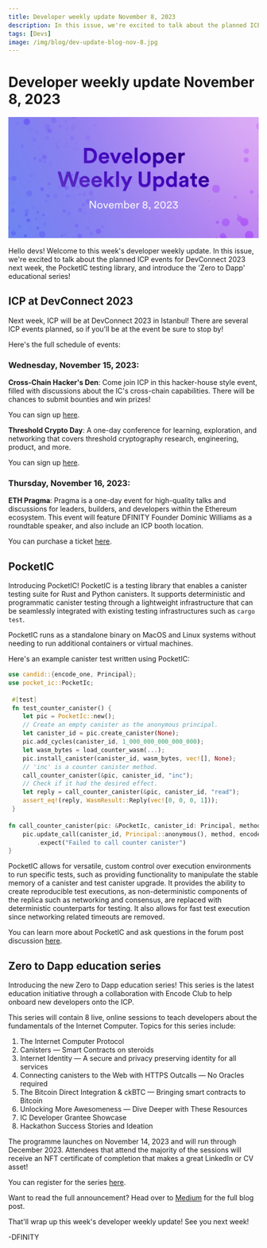```yaml
---
title: Developer weekly update November 8, 2023
description: In this issue, we're excited to talk about the planned ICP events for DevConnect 2023 next week, the PocketIC testing library, and introduce the 'Zero to Dapp' educational series! 
tags: [Devs]
image: /img/blog/dev-update-blog-nov-8.jpg
---
```


# Developer weekly update November 8, 2023

![November 8 2023](../../static/img/blog/dev-update-blog-nov-8.jpg)

Hello devs! Welcome to this week's developer weekly update. In this issue, we're excited to talk about the planned ICP events for DevConnect 2023 next week, the PocketIC testing library, and introduce the 'Zero to Dapp' educational series! 

## ICP at DevConnect 2023

Next week, ICP will be at DevConnect 2023 in Istanbul! There are several ICP events planned, so if you'll be at the event be sure to stop by! 

Here's the full schedule of events:

### Wednesday, November 15, 2023:

**Cross-Chain Hacker's Den**: Come join ICP in this hacker-house style event, filled with discussions about the IC's cross-chain capabilities. There will be chances to submit bounties and win prizes! 

You can sign up [here](https://lu.ma/HackersDen).

**Threshold Crypto Day**: A one-day conference for learning, exploration, and networking that covers threshold cryptography research, engineering, product, and more. 

You can sign up [here](https://lu.ma/ThresholdCryptoday).

### Thursday, November 16, 2023:

**ETH Pragma**: Pragma is a one-day event for high-quality talks and discussions for leaders, builders, and developers within the Ethereum ecosystem. This event will feature DFINITY Founder Dominic Williams as a roundtable speaker, and also include an ICP booth location. 

You can purchase a ticket [here](https://ethglobal.com/events/pragma-istanbul).

## PocketIC 

Introducing PocketIC! PocketIC is a testing library that enables a canister testing suite for Rust and Python canisters. It supports deterministic and programmatic canister testing through a lightweight infrastructure that can be seamlessly integrated with existing testing infrastructures such as `cargo test`. 

PocketIC runs as a standalone binary on MacOS and Linux systems without needing to run additional containers or virtual machines. 

Here's an example canister test written using PocketIC:

```rust
use candid::{encode_one, Principal};
use pocket_ic::PocketIc;

 #[test]
 fn test_counter_canister() {
    let pic = PocketIc::new();
    // Create an empty canister as the anonymous principal.
    let canister_id = pic.create_canister(None);
    pic.add_cycles(canister_id, 1_000_000_000_000_000);
    let wasm_bytes = load_counter_wasm(...);
    pic.install_canister(canister_id, wasm_bytes, vec![], None);
    // 'inc' is a counter canister method.
    call_counter_canister(&pic, canister_id, "inc");
    // Check if it had the desired effect.
    let reply = call_counter_canister(&pic, canister_id, "read");
    assert_eq!(reply, WasmResult::Reply(vec![0, 0, 0, 1]));
 }

fn call_counter_canister(pic: &PocketIc, canister_id: Principal, method: &str) -> WasmResult {
    pic.update_call(canister_id, Principal::anonymous(), method, encode_one(()).unwrap())
        .expect("Failed to call counter canister")
}
```

PocketIC allows for versatile, custom control over execution environments to run specific tests, such as providing functionality to manipulate the stable memory of a canister and test canister upgrade. It provides the ability to create reproducible test executions, as non-deterministic components of the replica such as networking and consensus, are replaced with deterministic counterparts for testing. It also allows for fast test execution since networking related timeouts are removed. 

You can learn more about PocketIC and ask questions in the forum post discussion [here](https://forum.dfinity.org/t/pocketic-fast-and-versatile-canister-testing-in-rust-and-python/23793/).


## Zero to Dapp education series

Introducing the new Zero to Dapp education series! This series is the latest education initiative through a collaboration with Encode Club to help onboard new developers onto the ICP. 

This series will contain 8 live, online sessions to teach developers about the fundamentals of the Internet Computer. Topics for this series include:

1. The Internet Computer Protocol
2. Canisters — Smart Contracts on steroids
3. Internet Identity — A secure and privacy preserving identity for all services
4. Connecting canisters to the Web with HTTPS Outcalls — No Oracles required
5. The Bitcoin Direct Integration & ckBTC — Bringing smart contracts to Bitcoin
6. Unlocking More Awesomeness — Dive Deeper with These Resources
7. IC Developer Grantee Showcase
8. Hackathon Success Stories and Ideation

The programme launches on November 14, 2023 and will run through December 2023. Attendees that attend the majority of the sessions will receive an NFT certificate of completion that makes a great LinkedIn or CV asset! 

You can register for the series [here](https://encodeclub.typeform.com/icpedu23q4reg). 

Want to read the full announcement? Head over to [Medium](https://www.blog.encode.club/announcing-the-zero-to-dapp-educate-series-learn-and-build-on-the-internet-computer-b264abefd451) for the full blog post. 

That'll wrap up this week's developer weekly update! See you next week!

-DFINITY


